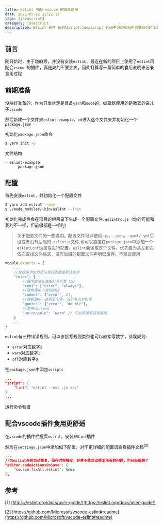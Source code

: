 ```yaml
---
title: eslint 搭配 vscode 的简单使用
date: 2021-05-12 12:22:13
tags: [javascript]
category: javascript
description: ESLint 是在 ECMAScript/JavaScript 代码中识别和报告模式匹配的工具，它的目标是保证代码的一致性和避免错误...
---
```

## 前言

刚开始时，由于嫌麻烦，并没有安装`eslint`，最近在新的项目上使用了`eslint`再配合`vscode`的插件，真是爽的不要太爽。因此打算写一篇简单的食用说明来记录食用过程

## 前期准备

没啥好准备的，作为开发肯定是具备`yarn`和`node`的，编辑器使用的是微软的亲儿子`vscode` 

然后新建一个文件夹`eslint-example`，`cd`进入这个文件夹并初始化一个`package.json`

初始化`package.json`命令

```bash
$ yarn init -y
```

文件结构

```
- eslint-example
	- package.json
```

## 配置

首先安装`eslint`，并初始化一个配置文件 

```bash
$ yarn add eslint --dev
$ ./node_modules/.bin/eslint --init
```

初始化完成后会在项目的根目录下生成一个配置文件`.eslintrc.js`（你的可能和我的不一样，但前缀都是一样的） 

> 关于配置文件的一些说明，配置文件可以使用`.js`，`.json`，`.yaml/.yml`后缀或者没有后缀的`.eslintrc`文件,也可以直接在`package.json`中添加一个`eslintConfig`属性进行配置。`eslint`会读取这个文件，优先级为从左到右依次查找文件格式，没有后缀的配置文件声明已废弃，不建议使用

```js
module.exports = {
	...
    //在这里添加自定义规则去覆盖默认规则
    "rules": {
        //要求或禁止使用分号代替 ASI
        "semi": ["error", "always"],
        //强制使用一致的缩进
        "indent": ["error", 2],
        //强制使用一致的反勾号、双引号或单引号
        "quotes": ["error", "double"],
        //禁用console
        "no-console": "warn" // 可以直接写错误类型
    }
    ...
}
```

`eslint`有三种错误规则，可以直接写规则类型也可以直接写数字，错误规则:

- `error`对应数字`2`
- `warn`对应数字`1`
- `off`对应数字`0` 

在`package.json`中添加`scripts`

```json
...
"script": {
    "lint": "eslint --ext .js src"
}
...
```

运行命令验证

## 配合vscode插件食用更舒适

在`vscode`的插件栏搜索`eslint`，安装`ESLint`插件

然后在`settings.json`中添加如下配置，对于更详细的配置请查看插件文档<sup>[2]</sup> 

```json
...
//为eslint开启自动修复，保存时将触发，但并不能自动修复所有的问题，但已经很爽了
"editor.codeActionsOnSave": {
    "source.fixAll.eslint": true
},
```

## 参考

[1] [https://eslint.org/docs/user-guide/](https://eslint.org/docs/user-guide/) 

[2] [https://github.com/Microsoft/vscode-eslint#readme](https://github.com/Microsoft/vscode-eslint#readme) 